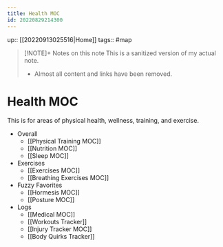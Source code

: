 ```yaml
---
title: Health MOC
id: 20220829214300
---
```

up:: [[20220913025516|Home]]
tags:: #map 

> [!NOTE]+ Notes on this note
> This is a sanitized version of my actual note. 
> - Almost all content and links have been removed.

# Health MOC
This is for areas of physical health, wellness, training, and exercise.

- Overall
	- [[Physical Training MOC]]
	- [[Nutrition MOC]] 
	- [[Sleep MOC]]
-  Exercises
	- [[Exercises MOC]] 
	- [[Breathing Exercises MOC]]
- Fuzzy Favorites
	- [[Hormesis MOC]]
	- [[Posture MOC]]
- Logs
	- [[Medical MOC]] 
	- [[Workouts Tracker]]
	- [[Injury Tracker MOC]]
	- [[Body Quirks Tracker]]
